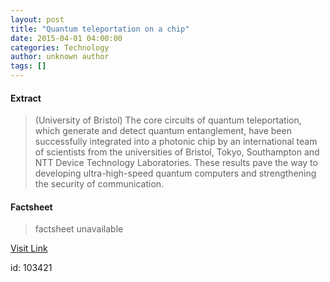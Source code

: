 ```yaml
---
layout: post
title: "Quantum teleportation on a chip"
date: 2015-04-01 04:00:00
categories: Technology
author: unknown author
tags: []
---
```



#### Extract
>(University of Bristol) The core circuits of quantum teleportation, which generate and detect quantum entanglement, have been successfully integrated into a photonic chip by an international team of scientists from the universities of Bristol, Tokyo, Southampton and NTT Device Technology Laboratories. These results pave the way to developing ultra-high-speed quantum computers and strengthening the security of communication.

#### Factsheet
>factsheet unavailable

[Visit Link](http://www.eurekalert.org/pub_releases/2015-04/uob-qto040115.php)

id:  103421
